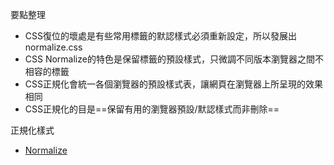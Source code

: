 要點整理
- CSS復位的壞處是有些常用標籤的默認樣式必須重新設定，所以發展出normalize.css
- CSS Normalize的特色是保留標籤的預設樣式，只微調不同版本瀏覽器之間不相容的標籤
- CSS正規化會統一各個瀏覽器的預設樣式表，讓網頁在瀏覽器上所呈現的效果相同
- CSS正規化的目是==保留有用的瀏覽器預設/默認樣式而非刪除==

正規化樣式
- [Normalize](https://necolas.github.io/normalize.css/)
